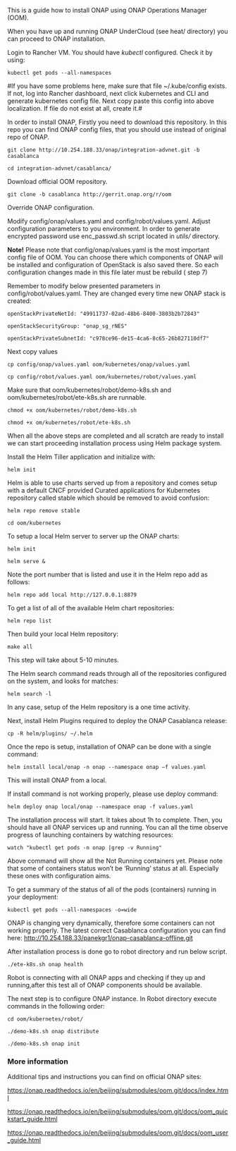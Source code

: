This is a guide how to install ONAP using ONAP Operations Manager (OOM).

When you have up and running ONAP UnderCloud (see heat/ directory) you can proceed to ONAP installation.

Login to Rancher VM. You should have *kubectl* configured. Check it by using:

`kubectl get pods --all-namespaces`

#If you have some problems here, make sure that file ~/.kube/config exists. If not, log into Rancher dashboard, next click kubernetes and CLI and generate kubernetes config file. Next copy paste this config into above localization. If file do not exist at all, create it.#

In order to install ONAP, Firstly you need to download this repository. In this repo you can find ONAP config files, that you should use instead of original repo of ONAP.

`git clone http://10.254.188.33/onap/integration-advnet.git -b casablanca`

`cd integration-advnet/casablanca/`

Download official OOM repository.

`git clone -b casablanca http://gerrit.onap.org/r/oom`

Override ONAP configuration.

Modify config/onap/values.yaml and config/robot/values.yaml. Adjust configuration parameters to you environment. In order to generate encrypted password use enc_passwd.sh script located in *utils/* directory.

**Note!** Please note that config/onap/values.yaml is the most important config file of OOM. You can choose there which components of ONAP will be installed and configuration of OpenStack is also saved there. So each configuration changes made in this file later must be rebuild ( step 7)

Remember to modify below presented parameters in config/robot/values.yaml. They are changed every time new ONAP stack is created:

`openStackPrivateNetId: "49911737-02ad-48b6-8400-3803b2b72843"`

`openStackSecurityGroup: "onap_sg_rNES"`

`openStackPrivateSubnetId: "c978ce96-de15-4ca6-8c65-26b827110df7"`

Next copy values

`cp config/onap/values.yaml oom/kubernetes/onap/values.yaml`

`cp config/robot/values.yaml oom/kubernetes/robot/values.yaml`

Make sure that oom/kubernetes/robot/demo-k8s.sh and oom/kubernetes/robot/ete-k8s.sh are runnable.

`chmod +x oom/kubernetes/robot/demo-k8s.sh`

`chmod +x om/kubernetes/robot/ete-k8s.sh`

When all the above steps are completed and all scratch are ready to install we can start proceeding installation process using Helm package system.

Install the Helm Tiller application and initialize with:

`helm init`

Helm is able to use charts served up from a repository and comes setup with a default CNCF provided Curated applications for Kubernetes repository called stable which should be removed to avoid confusion:

`helm repo remove stable`

`cd oom/kubernetes`

To setup a local Helm server to server up the ONAP charts:

`helm init`

`helm serve &`

Note the port number that is listed and use it in the Helm repo add as follows:

`helm repo add local http://127.0.0.1:8879`

To get a list of all of the available Helm chart repositories:

`helm repo list`

Then build your local Helm repository: 

`make all`

This step will take about 5-10 minutes.

The Helm search command reads through all of the repositories configured on the system, and looks for matches:

`helm search -l`

In any case, setup of the Helm repository is a one time activity.

Next, install Helm Plugins required to deploy the ONAP Casablanca release:

`cp -R helm/plugins/ ~/.helm`

Once the repo is setup, installation of ONAP can be done with a single command:

`helm install local/onap -n onap --namespace onap –f values.yaml`

This will install ONAP from a local. 

If install command is not working properly, please use deploy command:

`helm deploy onap local/onap --namespace onap -f values.yaml`

The installation process will start. It takes about 1h to complete. Then, you should have all ONAP services up and running. You can all the time observe progress of launching containers by watching resources:

`watch "kubectl get pods -n onap |grep -v Running"`

Above command will show all the Not Running containers yet. Please note that some of containers status won’t be  ‘Running’ status at all. Especially these ones with configuration aims.

To get a summary of the status of all of the pods (containers) running in your deployment:

`kubectl get pods --all-namespaces -o=wide`

ONAP is changing very dynamically, therefore some containers can not working properly. The latest correct Casablanca configuration you can find here: http://10.254.188.33/panekgr1/onap-casablanca-offline.git

After installation process is done go to robot directory and run below script.

`./ete-k8s.sh onap health`

Robot is connecting with all ONAP apps and checking if they up and running,after this test all of ONAP components should be available.

The next step is to configure ONAP instance. In Robot directory execute commands in the following order:

`cd oom/kubernetes/robot/`

`./demo-k8s.sh onap distribute`

`./demo-k8s.sh onap init`

### More information ###

Additional tips and instructions you can find on official ONAP sites:

https://onap.readthedocs.io/en/beijing/submodules/oom.git/docs/index.html

https://onap.readthedocs.io/en/beijing/submodules/oom.git/docs/oom_quickstart_guide.html

https://onap.readthedocs.io/en/beijing/submodules/oom.git/docs/oom_user_guide.html

